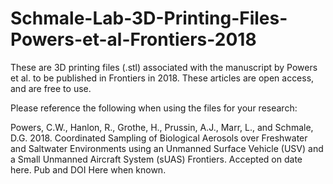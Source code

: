 # Schmale-Lab-3D-Printing-Files-Powers-et-al-Frontiers-2018
These are 3D printing files (.stl) associated with the manuscript by Powers et al. to be published in Frontiers in 2018. These articles are open access, and are free to use.

Please reference the following when using the files for your research:

Powers, C.W., Hanlon, R., Grothe, H., Prussin, A.J., Marr, L., and Schmale, D.G. 2018. Coordinated Sampling of Biological Aerosols over Freshwater and Saltwater Environments using an Unmanned Surface Vehicle (USV) and a Small Unmanned Aircraft System (sUAS) Frontiers. Accepted on date here. Pub and DOI Here when known.

